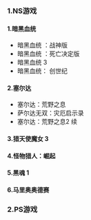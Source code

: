 ### 1.NS游戏

#### 1.暗黑血统 

- 暗黑血统 ：战神版
- 暗黑血统 ：死亡决定版
- 暗黑血统 3
- 暗黑血统： 创世纪

#### 2.塞尔达

- 塞尔达：荒野之息
- 萨尔达无双：灾厄启示录
- 塞尔达：荒野之息2 续

#### 3.猎天使魔女 3

#### 4.怪物猎人：崛起

#### 5.黑魂 1

#### 6.马里奥奥德赛



### 2.PS游戏

